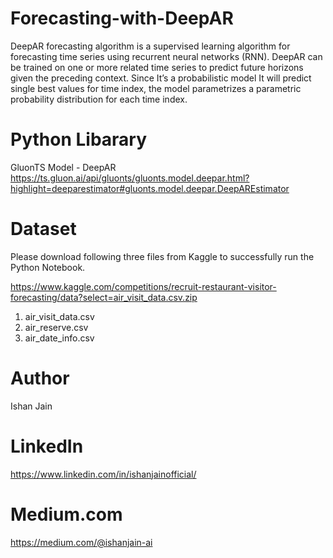 # Forecasting-with-DeepAR

DeepAR forecasting algorithm is a supervised learning algorithm for forecasting time series using recurrent neural networks (RNN).
DeepAR can be trained on one or more related time series to predict future horizons given the preceding context. 
Since It’s a probabilistic model It will predict single best values for time index, the model parametrizes a parametric probability 
distribution for each time index. 


# Python Libarary 
GluonTS Model - DeepAR 
https://ts.gluon.ai/api/gluonts/gluonts.model.deepar.html?highlight=deeparestimator#gluonts.model.deepar.DeepAREstimator


# Dataset 
Please download following three files from Kaggle to successfully run the Python Notebook.

https://www.kaggle.com/competitions/recruit-restaurant-visitor-forecasting/data?select=air_visit_data.csv.zip

1) air_visit_data.csv
2) air_reserve.csv
3) air_date_info.csv


# Author
Ishan Jain
 
# LinkedIn
https://www.linkedin.com/in/ishanjainofficial/
 
# Medium.com
https://medium.com/@ishanjain-ai



 




